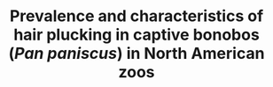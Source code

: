 ---
citation: "**Brand** CM, Marchant LF. 2018. Prevalence and characteristics of hair plucking in captive 	bonobos (*Pan paniscus*) in North American zoos. *American Journal of Primatology*. 80: e22751." 
title: "Prevalence and characteristics of hair plucking in captive 	bonobos (*Pan paniscus*) in North American zoos"
authors: "**Brand** CM, Marchant LF"
journal: "American Journal of Primatology"
pub_date: "2018-04-24"
pmid: "29574801"
image: "/images/publications/2018-04-24_brand.png"
pdf: "/files/publication_pdfs/2018-04-24_brand.pdf"
url: "https://onlinelibrary.wiley.com/doi/10.1002/ajp.22751"
---
